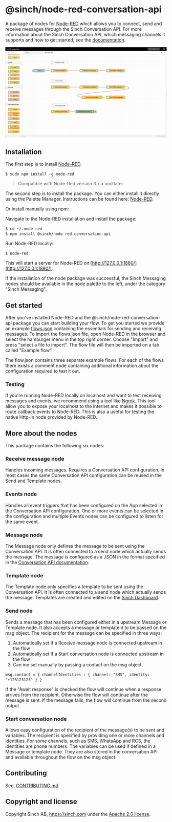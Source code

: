 # @sinch/node-red-conversation-api

A package of nodes for [Node-RED](https://nodered.org) which allows you to connect, send and receive messages through the Sinch Conversation API. For more information about the Sinch Conversation API, which messaging channels it supports and how to get started, see the [documentation](https://developers.sinch.com/docs/conversation/overview/).

![Sinch Conversation API](docs/images/conversation-api-nodes.png)

## Installation

The first step is to install [Node-RED](https://nodered.org/docs/getting-started/local).

```
$ sudo npm install -g node-red
```

> Compatible with Node-Red version 3.x.x and later

The second step is to install the package. You can either install it directly using the Palette Manager. Instructions can be found here: [Node-RED](https://nodered.org/docs/user-guide/runtime/adding-nodes).

Or install manually using npm:

Navigate to the Node-RED installation and install the package:

```
$ cd ~/.node-red
$ npm install @sinch/node-red-conversation-api
```

Run Node-RED locally: 
```
$ node-red
```

This will start a server for Node-RED on [http://127.0.0.1:1880/](http://127.0.0.1:1880/).

If the installation of the node package was successful, the Sinch Messaging nodes should be available in the node palette to the left, under the category "Sinch Messaging". 

## Get started
After you've installed Node-RED and the @sinch/node-red-conversation-api package you can start building your flow. To get you started we provide an example [flows.json](docs/examples/flow.json) containing the essentials for sending and receiving messages. To import the flows.json file, open Node-RED in the browser and select the hamburger menu in the top right corner. Choose "Import" and press "select a file to import". The flow file will then be imported on a tab called "Example flow". 

The flow.json contains three separate example flows. For each of the flows there exists a comment node containing additional information about the configuration required to test it out.

### Testing
If you're running Node-RED locally on localhost and want to test receiving messages and events, we recommend using a tool like [Ngrok](https://ngrok.com/). This tool allow you to expose your localhost to the internet and makes it possible to route callback events to Node-RED. This is also a useful for testing the native Http-in node provided by Node-RED.

## More about the nodes
This package contains the following six nodes:

### Receive message node
Handles incoming messages. Requires a Conversation API configuration. In most cases the same Conversation API configuration can be reused in the Send and Template nodes.

### Events node
Handles all event triggers that has been configured on the App selected in the Conversation API configuration. One or more events can be selected in the configuration and multiple Events nodes can be configured to listen for the same event. 

### Message node
The Message node only defines the message to be sent using the Conversation API. It is often connected to a send node which actually sends the message. The message is configured as a JSON in the format specified in the [Conversation API documentation](https://developers.sinch.com/docs/conversation/message-types/). 

### Template node
The Template node only specifies a template to be sent using the Conversation API. It is often connected to a send node which actually sends the message. Templates are created and edited on the [Sinch Dashboard](https://dashboard.sinch.com/convapi/message-composer).

### Send node
Sends a message that has been configured either in a upstream Message or Template node. It also accepts a message or templateId to be passed on the msg object. The recipient for the message can be specified in three ways: 

1. Automatically set if a Receive message node is connected upstream in the flow
2. Automatically set if a Start conversation node is connected upstream in the flow
3. Can me set manually by passing a contact on the msg object.
```
msg.contact = { channelIdentities : { channel: "SMS", identity: "+123123123" } }
```

If the "Await response" is checked the flow will continue when a response arrives from the recipient. Otherwise the flow will continue after the message is sent. If the message fails, the flow will continue from the second output. 

### Start conversation node
Allows easy configuration of the recipient of the message(s) to be sent and variables. 
The recipient is specified by providing one or more channels and identities. For some channels, such as SMS, WhatsApp and RCS, the identities are phone numbers. The variables can be used if defined in a Message or template node. They are also stored in the conversation API and available throughout the flow on the msg object. 

## Contributing
See, [CONTRIBUTING.md](CONTRIBUTING.md).

## Copyright and license

Copyright Sinch AB, https://sinch.com under the [Apache 2.0 license](LICENSE).
